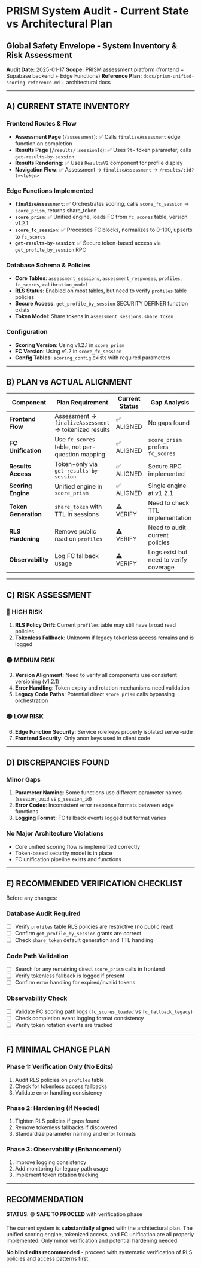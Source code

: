 # PRISM System Audit - Current State vs Architectural Plan

## Global Safety Envelope - System Inventory & Risk Assessment

**Audit Date:** 2025-01-17
**Scope:** PRISM assessment platform (frontend + Supabase backend + Edge Functions)
**Reference Plan:** `docs/prism-unified-scoring-reference.md` + architectural docs

---

## A) CURRENT STATE INVENTORY

### Frontend Routes & Flow
- **Assessment Page** (`/assessment`): ✅ Calls `finalizeAssessment` edge function on completion
- **Results Page** (`/results/:sessionId`): ✅ Uses `?t=` token parameter, calls `get-results-by-session`
- **Results Rendering**: ✅ Uses `ResultsV2` component for profile display
- **Navigation Flow**: ✅ Assessment → `finalizeAssessment` → `/results/:id?t=<token>`

### Edge Functions Implemented
- **`finalizeAssessment`**: ✅ Orchestrates scoring, calls `score_fc_session` → `score_prism`, returns share_token
- **`score_prism`**: ✅ Unified engine, loads FC from `fc_scores` table, version v1.2.1
- **`score_fc_session`**: ✅ Processes FC blocks, normalizes to 0-100, upserts to `fc_scores`
- **`get-results-by-session`**: ✅ Secure token-based access via `get_profile_by_session` RPC

### Database Schema & Policies
- **Core Tables**: `assessment_sessions`, `assessment_responses`, `profiles`, `fc_scores`, `calibration_model`
- **RLS Status**: Enabled on most tables, but need to verify `profiles` table policies
- **Secure Access**: `get_profile_by_session` SECURITY DEFINER function exists
- **Token Model**: Share tokens in `assessment_sessions.share_token`

### Configuration
- **Scoring Version**: Using v1.2.1 in `score_prism`
- **FC Version**: Using v1.2 in `score_fc_session`
- **Config Tables**: `scoring_config` exists with required parameters

---

## B) PLAN vs ACTUAL ALIGNMENT

| Component | Plan Requirement | Current Status | Gap Analysis |
|-----------|------------------|----------------|--------------|
| **Frontend Flow** | Assessment → `finalizeAssessment` → tokenized results | ✅ ALIGNED | No gaps found |
| **FC Unification** | Use `fc_scores` table, not per-question mapping | ✅ ALIGNED | `score_prism` prefers `fc_scores` |
| **Results Access** | Token-only via `get-results-by-session` | ✅ ALIGNED | Secure RPC implemented |
| **Scoring Engine** | Unified engine in `score_prism` | ✅ ALIGNED | Single engine at v1.2.1 |
| **Token Generation** | `share_token` with TTL in sessions | ⚠️ VERIFY | Need to check TTL implementation |
| **RLS Hardening** | Remove public read on `profiles` | ⚠️ VERIFY | Need to audit current policies |
| **Observability** | Log FC fallback usage | ⚠️ VERIFY | Logs exist but need to verify coverage |

---

## C) RISK ASSESSMENT

### 🔴 HIGH RISK
1. **RLS Policy Drift**: Current `profiles` table may still have broad read policies
2. **Tokenless Fallback**: Unknown if legacy tokenless access remains and is logged

### 🟡 MEDIUM RISK  
3. **Version Alignment**: Need to verify all components use consistent versioning (v1.2.1)
4. **Error Handling**: Token expiry and rotation mechanisms need validation
5. **Legacy Code Paths**: Potential direct `score_prism` calls bypassing orchestration

### 🟢 LOW RISK
6. **Edge Function Security**: Service role keys properly isolated server-side
7. **Frontend Security**: Only anon keys used in client code

---

## D) DISCREPANCIES FOUND

### Minor Gaps
1. **Parameter Naming**: Some functions use different parameter names (`session_uuid` vs `p_session_id`)
2. **Error Codes**: Inconsistent error response formats between edge functions
3. **Logging Format**: FC fallback events logged but format varies

### No Major Architecture Violations
- Core unified scoring flow is implemented correctly
- Token-based security model is in place
- FC unification pipeline exists and functions

---

## E) RECOMMENDED VERIFICATION CHECKLIST

Before any changes:

### Database Audit Required
- [ ] Verify `profiles` table RLS policies are restrictive (no public read)
- [ ] Confirm `get_profile_by_session` grants are correct
- [ ] Check `share_token` default generation and TTL handling

### Code Path Validation  
- [ ] Search for any remaining direct `score_prism` calls in frontend
- [ ] Verify tokenless fallback is logged if present
- [ ] Confirm error handling for expired/invalid tokens

### Observability Check
- [ ] Validate FC scoring path logs (`fc_scores_loaded` vs `fc_fallback_legacy`)
- [ ] Check completion event logging format consistency
- [ ] Verify token rotation events are tracked

---

## F) MINIMAL CHANGE PLAN

### Phase 1: Verification Only (No Edits)
1. Audit RLS policies on `profiles` table
2. Check for tokenless access fallbacks 
3. Validate error handling consistency

### Phase 2: Hardening (If Needed)
1. Tighten RLS policies if gaps found
2. Remove tokenless fallbacks if discovered
3. Standardize parameter naming and error formats

### Phase 3: Observability (Enhancement)
1. Improve logging consistency
2. Add monitoring for legacy path usage
3. Implement token rotation tracking

---

## RECOMMENDATION

**STATUS**: 🟢 **SAFE TO PROCEED** with verification phase

The current system is **substantially aligned** with the architectural plan. The unified scoring engine, tokenized access, and FC unification are all properly implemented. Only minor verification and potential hardening needed.

**No blind edits recommended** - proceed with systematic verification of RLS policies and access patterns first.